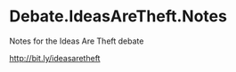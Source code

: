 Debate.IdeasAreTheft.Notes
==========================

Notes for the Ideas Are Theft debate

http://bit.ly/ideasaretheft
